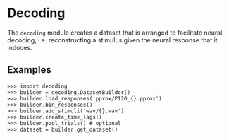 # Decoding

The `decoding` module creates a dataset that is arranged to facilitate
neural decoding, i.e. reconstructing a stimulus given the neural
response that it induces.

## Examples

```
>>> import decoding
>>> builder = decoding.DatasetBuilder()
>>> builder.load_responses('pprox/P120_{}.pprox')
>>> builder.bin_responses()
>>> builder.add_stimuli('wav/{}.wav')
>>> builder.create_time_lags()
>>> builder.pool_trials() # optional
>>> dataset = builder.get_dataset()
```
